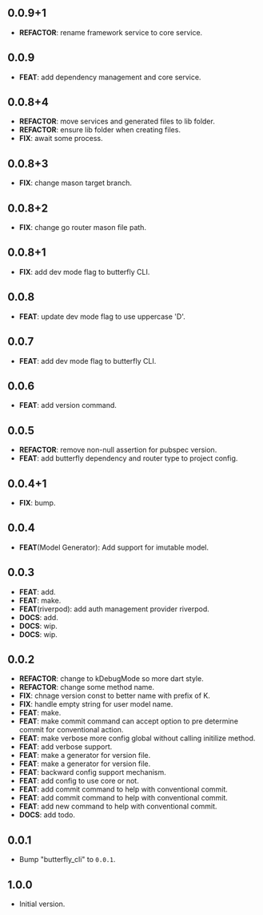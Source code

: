 ## 0.0.9+1

 - **REFACTOR**: rename framework service to core service.

## 0.0.9

 - **FEAT**: add dependency management and core service.

## 0.0.8+4

 - **REFACTOR**: move services and generated files to lib folder.
 - **REFACTOR**: ensure lib folder when creating files.
 - **FIX**: await some process.

## 0.0.8+3

 - **FIX**: change mason target branch.

## 0.0.8+2

 - **FIX**: change go router mason file path.

## 0.0.8+1

 - **FIX**: add dev mode flag to butterfly CLI.

## 0.0.8

 - **FEAT**: update dev mode flag to use uppercase 'D'.

## 0.0.7

 - **FEAT**: add dev mode flag to butterfly CLI.

## 0.0.6

 - **FEAT**: add version command.

## 0.0.5

 - **REFACTOR**: remove non-null assertion for pubspec version.
 - **FEAT**: add butterfly dependency and router type to project config.

## 0.0.4+1

 - **FIX**: bump.

## 0.0.4

 - **FEAT**(Model Generator): Add support for imutable model.

## 0.0.3

 - **FEAT**: add.
 - **FEAT**: make.
 - **FEAT**(riverpod): add auth management provider riverpod.
 - **DOCS**: add.
 - **DOCS**: wip.
 - **DOCS**: wip.

## 0.0.2

 - **REFACTOR**: change to kDebugMode so more dart style.
 - **REFACTOR**: change some method name.
 - **FIX**: chnage version const to better name with prefix of K.
 - **FIX**: handle empty string for user model name.
 - **FEAT**: make.
 - **FEAT**: make commit command can accept option to pre determine commit for conventional action.
 - **FEAT**: make verbose more config global without calling initilize method.
 - **FEAT**: add verbose support.
 - **FEAT**: make a generator for version file.
 - **FEAT**: make a generator for version file.
 - **FEAT**: backward config support mechanism.
 - **FEAT**: add config to use core or not.
 - **FEAT**: add commit command to help with conventional commit.
 - **FEAT**: add commit command to help with conventional commit.
 - **FEAT**: add new command to help with conventional commit.
 - **DOCS**: add todo.

## 0.0.1

 - Bump "butterfly_cli" to `0.0.1`.

## 1.0.0

- Initial version.
